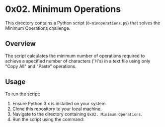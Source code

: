# 0x02. Minimum Operations

This directory contains a Python script (`0-minoperations.py`) that solves the Minimum Operations challenge.

## Overview

The script calculates the minimum number of operations required to achieve a specified number of characters ('H's) in a text file using only "Copy All" and "Paste" operations.

## Usage

To run the script:

1. Ensure Python 3.x is installed on your system.
2. Clone this repository to your local machine.
3. Navigate to the directory containing `0x02. Minimum Operations`.
4. Run the script using the command:
